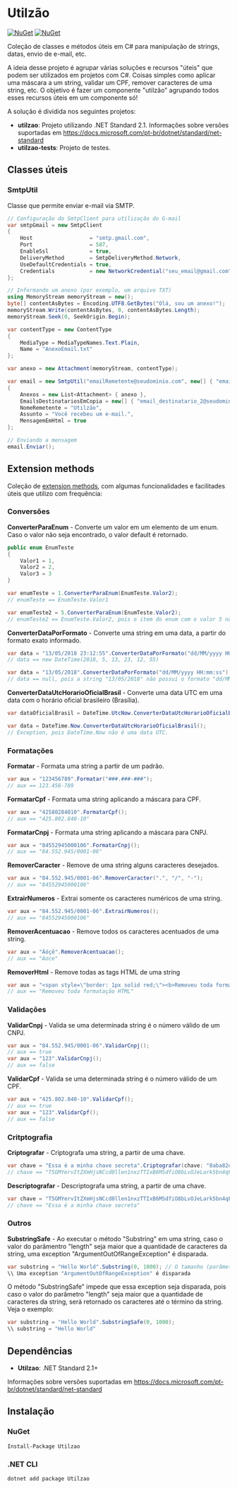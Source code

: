 
# Utilzão
[![NuGet](https://img.shields.io/nuget/dt/Utilzao.svg?style=flat-square)](https://www.nuget.org/packages/Utilzao) [![NuGet](https://img.shields.io/nuget/v/Utilzao.svg?style=flat-square)](https://www.nuget.org/packages/Utilzao)

Coleção de classes e métodos úteis em C# para manipulação de strings, datas, envio de e-mail, etc.

A ideia desse projeto é agrupar várias soluções e recursos "úteis" que podem ser utilizados em projetos com C#. Coisas simples como aplicar uma máscara a um string, validar um CPF, remover caracteres de uma string, etc. O objetivo é fazer um componente "utilzão" agrupando todos esses recursos úteis em um componente só!

A solução é dividida nos seguintes projetos:

* **utilzao**: Projeto utilizando .NET Standard 2.1. Informações sobre versões suportadas em https://docs.microsoft.com/pt-br/dotnet/standard/net-standard
* **utilzao-tests**: Projeto de testes.

## Classes úteis
### SmtpUtil 
Classe que permite enviar e-mail via SMTP.
```csharp
// Configuração do SmtpClient para utilização do G-mail
var smtpGmail = new SmtpClient
{
    Host                  = "smtp.gmail.com",
    Port                  = 587,
    EnableSsl             = true,
    DeliveryMethod        = SmtpDeliveryMethod.Network,
    UseDefaultCredentials = true,
    Credentials           = new NetworkCredential("seu_email@gmail.com", "sua_senha")
};

// Informando um anexo (por exemplo, um arquivo TXT)
using MemoryStream memoryStream = new();
byte[] contentAsBytes = Encoding.UTF8.GetBytes("Olá, sou um anexo!");
memoryStream.Write(contentAsBytes, 0, contentAsBytes.Length);
memoryStream.Seek(0, SeekOrigin.Begin);

var contentType = new ContentType
{
    MediaType = MediaTypeNames.Text.Plain,
    Name = "AnexoEmail.txt"
};

var anexo = new Attachment(memoryStream, contentType);

var email = new SmtpUtil("emailRemetente@seudominio.com", new[] { "email_destinatario_1@seudominio.com" }, "<b>Você recebeu uma mensagem.</b>", smtpGmail)
{
    Anexos = new List<Attachment> { anexo },
    EmailsDestinatariosEmCopia = new[] { "email_destinatario_2@seudominio.com", "email_destinatario_3@seudominio.com" },
    NomeRemetente = "Utilzão",
    Assunto = "Você recebeu um e-mail.",
    MensagemEmHtml = true
};

// Enviando a mensagem
email.Enviar();
```

## Extension methods
Coleção de [extension methods](https://docs.microsoft.com/pt-br/dotnet/csharp/programming-guide/classes-and-structs/extension-methods), com algumas funcionalidades e facilitades úteis que utilizo com frequência:

### Conversões
**ConverterParaEnum** - Converte um valor em um elemento de um enum. Caso o valor não seja encontrado, o valor default é retornado.
```csharp
public enum EnumTeste
{
    Valor1 = 1,
    Valor2 = 2,
    Valor3 = 3
}

var enumTeste = 1.ConverterParaEnum(EnumTeste.Valor2);
// enumTeste == EnumTeste.Valor1

var enumTeste2 = 5.ConverterParaEnum(EnumTeste.Valor2);
// enumTeste2 == EnumTeste.Valor2, pois o item do enum com o valor 5 não existe.
```
**ConverterDataPorFormato** - Converte uma string em uma data, a partir do formato exato informado.
```csharp
var data = "13/05/2018 23:12:55".ConverterDataPorFormato("dd/MM/yyyy HH:mm:ss");
// data == new DateTime(2018, 5, 13, 23, 12, 55)

var data = "13/05/2018".ConverterDataPorFormato("dd/MM/yyyy HH:mm:ss");
// data == null, pois a string "13/05/2018" não possui o formato "dd/MM/yyyy HH:mm:ss".
```
**ConverterDataUtcHorarioOficialBrasil** - Converte uma data UTC em uma data com o horário oficial brasileiro (Brasília).
```csharp
var dataOficialBrasil = DateTime.UtcNow.ConverterDataUtcHorarioOficialBrasil();

var data = DateTime.Now.ConverterDataUtcHorarioOficialBrasil();
// Exception, pois DateTime.Now não é uma data UTC.
```

### Formatações
**Formatar** - Formata uma string a partir de um padrão.
```csharp
var aux = "123456789".Formatar("###.###-###");
// aux == 123.456-789
```
**FormatarCpf** - Formata uma string aplicando a máscara para CPF.
```csharp
var aux = "42580284010".FormatarCpf();
// aux == "425.802.840-10"
```
**FormatarCnpj** - Formata uma string aplicando a máscara para CNPJ.
```csharp
var aux = "84552945000106".FormatarCnpj();
// aux == "84.552.945/0001-06"
```
**RemoverCaracter** - Remove de uma string alguns caracteres desejados.
```csharp
var aux = "84.552.945/0001-06".RemoverCaracter(".", "/", "-");
// aux == "84552945000106"
```
**ExtrairNumeros** - Extrai somente os caracteres numéricos de uma string.
```csharp
var aux = "84.552.945/0001-06".ExtrairNumeros();
// aux == "84552945000106"
```
**RemoverAcentuacao** - Remove todos os caracteres acentuados de uma string.
```csharp
var aux = "Ãóçê".RemoverAcentuacao();
// aux == "Aoce"
```
**RemoverHtml** - Remove todas as tags HTML de uma string
```csharp
var aux = "<span style=\"border: 1px solid red;\"><b>Removeu toda formatação HTML</b></span></br>".RemoverHtml();
// aux == "Removeu toda formatação HTML"
```

### Validações
**ValidarCnpj** - Valida se uma determinada string é o número válido de um CNPJ.
```csharp
var aux = "84.552.945/0001-06".ValidarCnpj();
// aux == true
var aux = "123".ValidarCnpj();
// aux == false
```
**ValidarCpf** - Valida se uma determinada string é o número válido de um CPF.
```csharp
var aux = "425.802.840-10".ValidarCpf();
// aux == true
var aux = "123".ValidarCpf();
// aux == false
```

### Critptografia
**Criptografar** - Criptografa uma string, a partir de uma chave.
```csharp
var chave = "Essa é a minha chave secreta".Criptografar(chave: "8aba82e7-c209-46fc-b2b1-4f36d32a7377");
// chave == "T5GMYervItZXmHjsNCcd0llen1nxzTTIxB6MSdfiO8bLvOJeLark5bn4qF9Q8vMAPO09CKVR4cPyoangq2C53A=="
```
**Descriptografar** - Descriptografa uma string, a partir de uma chave.
```csharp
var chave = "T5GMYervItZXmHjsNCcd0llen1nxzTTIxB6MSdfiO8bLvOJeLark5bn4qF9Q8vMAPO09CKVR4cPyoangq2C53A==".Descriptografar(chave: "8aba82e7-c209-46fc-b2b1-4f36d32a7377");
// chave == "Essa é a minha chave secreta"
```

### Outros
**SubstringSafe** - Ao executar o método "Substring" em uma string, caso o valor do parâmentro "length" seja maior que a quantidade de caracteres da string, uma exception "ArgumentOutOfRangeException" é disparada.
```csharp
var substring = "Hello World".Substring(0, 1000); // O tamanho (parâmetro length) é maior que a quantida de caracteres da string.
\\ Uma exception "ArgumentOutOfRangeException" é disparada
```
O método "SubstringSafe" impede que essa exception seja disparada, pois caso o valor do parâmetro "length" seja maior que a quantidade de caracteres da string, será retornado os caracteres até o término da string. Veja o exemplo:
```csharp
var substring = "Hello World".SubstringSafe(0, 1000);
\\ substring = "Hello World"
```

## Dependências
* **Utilzao**: .NET Standard 2.1+

Informações sobre versões suportadas em https://docs.microsoft.com/pt-br/dotnet/standard/net-standard

## Instalação

### NuGet
```
Install-Package Utilzao
```
### .NET CLI
```
dotnet add package Utilzao
```

